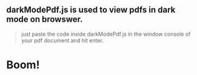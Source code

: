 ## darkModePdf.js is used to view pdfs in dark mode on browswer.
> just paste the code inside darkModePdf.js in the window console of your pdf document and hit enter.
# Boom!
